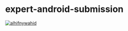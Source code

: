 # expert-android-submission

[![alhifnywahid](https://circleci.com/gh/alhifnywahid/expert.svg?style=shield)](https://circleci.com/gh/alhifnywahid/expert)
